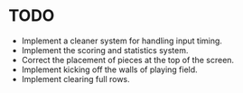 # TODO
* Implement a cleaner system for handling input timing.
* Implement the scoring and statistics system.
* Correct the placement of pieces at the top of the screen.
* Implement kicking off the walls of playing field.
* Implement clearing full rows.
